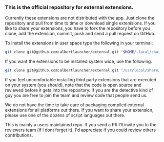 ### This is the official repository for external extensions.

Currently these extensions are not distributed with the app. Just clone the repository and pull from time to time or download single extenisions. If you like to share your extensions, you have to fork the repository before you clone, add the extension, commit, push and send a pull request on GitHub.

To install the extensions in user space type the following in your terminal:
```bash
git clone git@github.com:albertlauncher/external.git "$HOME/.local/share/albert/external/"
```

If you want the extensions to be installed system wide, use the following:
```bash
git clone git@github.com:albertlauncher/external.git "/usr/local/share/albert/external/"
```

If you feel uncomfortable installing third party extensions that are executed on your system (you should), note that the code is open source and reviewed before it gets into the repository. If you are the detective kind of guy you are free to join the team and review code that people send us.

We do not have the time to take care of packaging compiled external extensions for all platforms out there. If you want to share your extension, please use one of the dozens of script languages out there.

This is mainly a users maintained repo. If you send a PR I'll invite you to the reviewers team (if I dont forget it), I'd appreciate if you could review others contributions.
